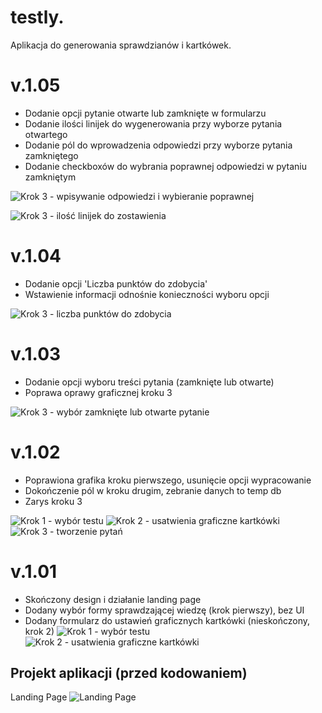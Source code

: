 # testly.
Aplikacja do generowania sprawdzianów i kartkówek.

# v.1.05
 - Dodanie opcji pytanie otwarte lub zamknięte w formularzu
 - Dodanie ilości linijek do wygenerowania przy wyborze pytania otwartego
 - Dodanie pól do wprowadzenia odpowiedzi przy wyborze pytania zamkniętego
 - Dodanie checkboxów do wybrania poprawnej odpowiedzi w pytaniu zamkniętym
 
![Krok 3 - wpisywanie odpowiedzi i wybieranie poprawnej](https://raw.githubusercontent.com/janmager/testly/master/img-git/step3-4.png)

![Krok 3 - ilość linijek do zostawienia](https://raw.githubusercontent.com/janmager/testly/master/img-git/step3-6.png)

# v.1.04
 - Dodanie opcji 'Liczba punktów do zdobycia'
 - Wstawienie informacji odnośnie konieczności wyboru opcji
 
![Krok 3 - liczba punktów do zdobycia](https://raw.githubusercontent.com/janmager/testly/master/img-git/step3-3.png)

# v.1.03
 - Dodanie opcji wyboru treści pytania (zamknięte lub otwarte)
 - Poprawa oprawy graficznej kroku 3
 
![Krok 3 - wybór zamknięte lub otwarte pytanie](https://raw.githubusercontent.com/janmager/testly/master/img-git/step3-2.png)

# v.1.02
 - Poprawiona grafika kroku pierwszego, usunięcie opcji wypracowanie
 - Dokończenie pól w kroku drugim, zebranie danych to temp db
 - Zarys kroku 3
 
![Krok 1 - wybór testu](https://raw.githubusercontent.com/janmager/testly/master/img-git/step1-2.png)
![Krok 2 - usatwienia graficzne kartkówki](https://raw.githubusercontent.com/janmager/testly/master/img-git/step2-2.png)
![Krok 3 - tworzenie pytań](https://raw.githubusercontent.com/janmager/testly/master/img-git/step3-1.png)


# v.1.01
 - Skończony design i działanie landing page
 - Dodany wybór formy sprawdzającej wiedzę (krok pierwszy), bez UI
 - Dodany formularz do ustawień graficznych kartkówki (nieskończony, krok 2)
![Krok 1 - wybór testu](https://raw.githubusercontent.com/janmager/testly/master/img-git/step1-1.png)
![Krok 2 - usatwienia graficzne kartkówki](https://raw.githubusercontent.com/janmager/testly/master/img-git/step2-1.png)

## Projekt aplikacji (przed kodowaniem)
Landing Page
![Landing Page](https://raw.githubusercontent.com/janmager/testly/master/img-git/lp.jpg)
